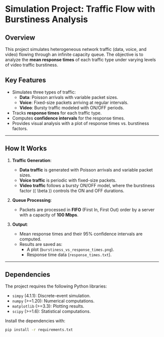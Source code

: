 # **Simulation Project: Traffic Flow with Burstiness Analysis**

## **Overview**
This project simulates heterogeneous network traffic (data, voice, and video) flowing through an infinite capacity queue. The objective is to analyze the **mean response times** of each traffic type under varying levels of video traffic burstiness.

## **Key Features**
- Simulates three types of traffic:
  - **Data**: Poisson arrivals with variable packet sizes.
  - **Voice**: Fixed-size packets arriving at regular intervals.
  - **Video**: Bursty traffic modeled with ON/OFF periods.
- Tracks **response times** for each traffic type.
- Computes **confidence intervals** for the response times.
- Provides visual analysis with a plot of response times vs. burstiness factors.

---

## **How It Works**
1. **Traffic Generation**:
   - **Data traffic** is generated with Poisson arrivals and variable packet sizes.
   - **Voice traffic** is periodic with fixed-size packets.
   - **Video traffic** follows a bursty ON/OFF model, where the burstiness factor (\( \beta \)) controls the ON and OFF durations.

2. **Queue Processing**:
   - Packets are processed in **FIFO** (First In, First Out) order by a server with a capacity of **100 Mbps**.

3. **Output**:
   - Mean response times and their 95% confidence intervals are computed.
   - Results are saved as:
     - A plot (`burstiness_vs_response_times.png`).
     - Response time data (`response_times.txt`).

---

## **Dependencies**
The project requires the following Python libraries:
- `simpy` (4.1.1): Discrete-event simulation.
- `numpy` (>=1.20): Numerical computations.
- `matplotlib` (>=3.3): Plotting results.
- `scipy` (>=1.6): Statistical computations.

Install the dependencies with:
```bash
pip install -r requirements.txt


